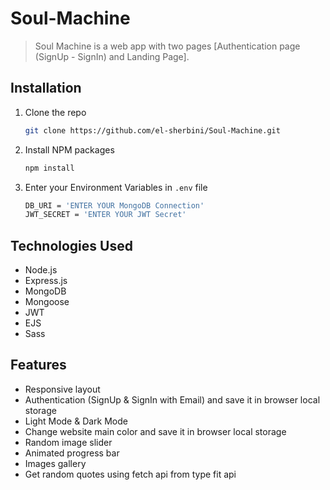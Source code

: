 # Soul-Machine

> Soul Machine is a web app with two pages [Authentication page (SignUp - SignIn) and Landing Page].

## Installation

1. Clone the repo
   ```sh
   git clone https://github.com/el-sherbini/Soul-Machine.git
   ```
2. Install NPM packages
   ```sh
   npm install
   ```
3. Enter your Environment Variables in `.env` file
   ```sh
   DB_URI = 'ENTER YOUR MongoDB Connection'
   JWT_SECRET = 'ENTER YOUR JWT Secret'
   ```

## Technologies Used

- Node.js
- Express.js
- MongoDB
- Mongoose
- JWT
- EJS
- Sass

## Features

- Responsive layout
- Authentication (SignUp & SignIn with Email) and save it in browser local storage
- Light Mode & Dark Mode
- Change website main color and save it in browser local storage
- Random image slider
- Animated progress bar
- Images gallery
- Get random quotes using fetch api from type fit api
